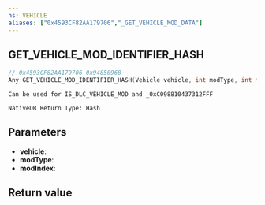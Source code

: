 ```yaml
---
ns: VEHICLE
aliases: ["0x4593CF82AA179706","_GET_VEHICLE_MOD_DATA"]
---
```

## GET_VEHICLE_MOD_IDENTIFIER_HASH

```c
// 0x4593CF82AA179706 0x94850968
Any GET_VEHICLE_MOD_IDENTIFIER_HASH(Vehicle vehicle, int modType, int modIndex);
```

```
Can be used for IS_DLC_VEHICLE_MOD and _0xC098810437312FFF  
```

```
NativeDB Return Type: Hash
```

## Parameters
* **vehicle**: 
* **modType**: 
* **modIndex**: 

## Return value
